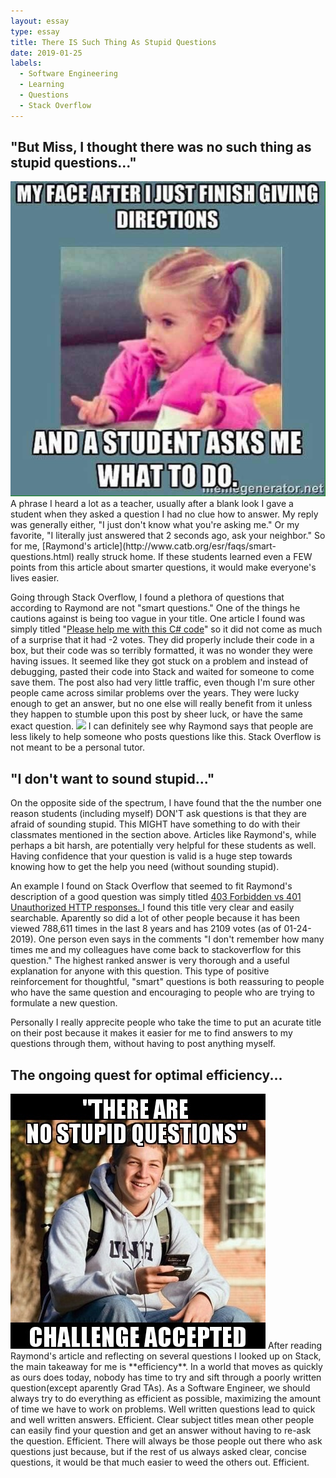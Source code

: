 ```yaml
---
layout: essay
type: essay
title: There IS Such Thing As Stupid Questions
date: 2019-01-25
labels:
  - Software Engineering
  - Learning
  - Questions
  - Stack Overflow
--- 
```


## \"But Miss, I thought there was no such thing as stupid questions...\"
<img class="ui small left rounded floated image" src="../images/Teacher-direction-to-students.jpg">
A phrase I heard a lot as a teacher, usually after a blank look I gave a student when they asked a question I had no clue how to answer.  My reply was generally either, "I just don't know what you're asking me." Or my favorite, "I literally just answered that 2 seconds ago, ask your neighbor."  So for me, [Raymond's article](http://www.catb.org/esr/faqs/smart-questions.html) really struck home.  If these students learned even a FEW points from this article about smarter questions, it would make everyone's lives easier.

Going through Stack Overflow, I found a plethora of questions that according to Raymond are not "smart questions."  One of the things he cautions against is being too vague in your title.  One article I found was simply titled \"[Please help me with this C# code](https://stackoverflow.com/questions/16509390/please-help-me-with-this-c-sharp-code)\" so it did not come as much of a surprise that it had -2 votes.  They did properly include their code in a box, but their code was so terribly formatted, it was no wonder they were having issues.  It seemed like they got stuck on a problem and instead of debugging, pasted their code into Stack and waited for someone to come save them.  The post also had very little traffic, even though I'm sure other people came across similar problems over the years.  They were lucky enough to get an answer, but no one else will really benefit from it unless they happen to stumble upon this post by sheer luck, or have the same exact question.
<img class="ui small right rounded floated image" src="https://media.giphy.com/media/3o7qDJgWwTgE50v91S/giphy.gif">
I can definitely see why Raymond says that people are less likely to help someone who posts questions like this.  Stack Overflow is not meant to be a personal tutor.

## \"I don't want to sound stupid...\"
On the opposite side of the spectrum, I have found that the the number one reason students (including myself) DON'T ask questions is that they are afraid of sounding stupid.  This MIGHT have something to do with their classmates mentioned in the section above.  Articles like Raymond's, while perhaps a bit harsh, are potentially very helpful for these students as well.  Having confidence that your question is valid is a huge step towards knowing how to get the help you need (without sounding stupid).

An example I found on Stack Overflow that seemed to fit Raymond's description of a good question was simply titled [403 Forbidden vs 401 Unauthorized HTTP responses.
](https://stackoverflow.com/questions/3297048/403-forbidden-vs-401-unauthorized-http-responses/6937030#6937030)  I found this title very clear and easily searchable.  Aparently so did a lot of other people because it has been viewed 788,611 times in the last 8 years and has 2109 votes (as of 01-24-2019).  One person even says in the comments \"I don't remember how many times me and my colleagues have come back to stackoverflow for this question.\" The highest ranked answer is very thorough and a useful explanation for anyone with this question.  This type of positive reinforcement for thoughtful, "smart" questions is both reassuring to people who have the same question and encouraging to people who are trying to formulate a new question.

Personally I really apprecite people who take the time to put an acurate title on their post because it makes it easier for me to find answers to my questions through them, without having to post anything myself.

## The ongoing quest for optimal efficiency...
<img class="ui small left rounded floated image" src="../images/stupid-question-challenge.jpg">
After reading Raymond's article and reflecting on several questions I looked up on Stack, the main takeaway for me is **efficiency**.  In a world that moves as quickly as ours does today, nobody has time to try and sift through a poorly written question(except aparently Grad TAs).  As a Software Engineer, we should always try to do everything as efficient as possible, maximizing the amount of time we have to work on problems.  
Well written questions lead to quick and well written answers.  Efficient.  
Clear subject titles mean other people can easily find your question and get an answer without having to re-ask the question.  Efficient.  
There will always be those people out there who ask questions just because, but if the rest of us always asked clear, concise questions, it would be that much easier to weed the others out.  Efficient.




